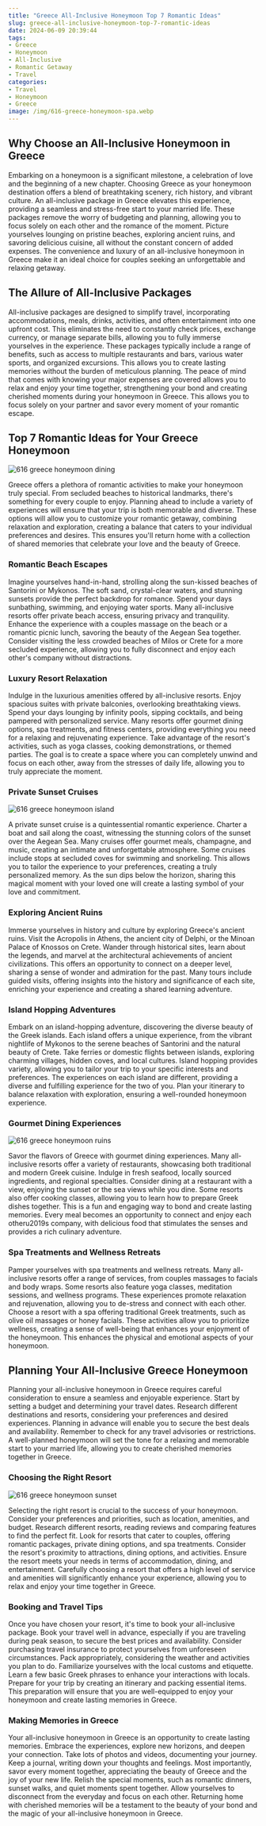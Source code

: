 ```yaml
---
title: "Greece All-Inclusive Honeymoon Top 7 Romantic Ideas"
slug: greece-all-inclusive-honeymoon-top-7-romantic-ideas
date: 2024-06-09 20:39:44
tags:
- Greece
- Honeymoon
- All-Inclusive
- Romantic Getaway
- Travel
categories:
- Travel
- Honeymoon
- Greece
image: /img/616-greece-honeymoon-spa.webp 
---
```

## Why Choose an All-Inclusive Honeymoon in Greece

Embarking on a honeymoon is a significant milestone, a celebration of love and the beginning of a new chapter. Choosing Greece as your honeymoon destination offers a blend of breathtaking scenery, rich history, and vibrant culture. An all-inclusive package in Greece elevates this experience, providing a seamless and stress-free start to your married life. These packages remove the worry of budgeting and planning, allowing you to focus solely on each other and the romance of the moment. Picture yourselves lounging on pristine beaches, exploring ancient ruins, and savoring delicious cuisine, all without the constant concern of added expenses. The convenience and luxury of an all-inclusive honeymoon in Greece make it an ideal choice for couples seeking an unforgettable and relaxing getaway.

## The Allure of All-Inclusive Packages

All-inclusive packages are designed to simplify travel, incorporating accommodations, meals, drinks, activities, and often entertainment into one upfront cost. This eliminates the need to constantly check prices, exchange currency, or manage separate bills, allowing you to fully immerse yourselves in the experience. These packages typically include a range of benefits, such as access to multiple restaurants and bars, various water sports, and organized excursions. This allows you to create lasting memories without the burden of meticulous planning. The peace of mind that comes with knowing your major expenses are covered allows you to relax and enjoy your time together, strengthening your bond and creating cherished moments during your honeymoon in Greece. This allows you to focus solely on your partner and savor every moment of your romantic escape.

## Top 7 Romantic Ideas for Your Greece Honeymoon

![616 greece honeymoon dining](/img/616-greece-honeymoon-dining.webp)

Greece offers a plethora of romantic activities to make your honeymoon truly special. From secluded beaches to historical landmarks, there's something for every couple to enjoy. Planning ahead to include a variety of experiences will ensure that your trip is both memorable and diverse. These options will allow you to customize your romantic getaway, combining relaxation and exploration, creating a balance that caters to your individual preferences and desires. This ensures you'll return home with a collection of shared memories that celebrate your love and the beauty of Greece.

### Romantic Beach Escapes

Imagine yourselves hand-in-hand, strolling along the sun-kissed beaches of Santorini or Mykonos. The soft sand, crystal-clear waters, and stunning sunsets provide the perfect backdrop for romance. Spend your days sunbathing, swimming, and enjoying water sports. Many all-inclusive resorts offer private beach access, ensuring privacy and tranquility. Enhance the experience with a couples massage on the beach or a romantic picnic lunch, savoring the beauty of the Aegean Sea together. Consider visiting the less crowded beaches of Milos or Crete for a more secluded experience, allowing you to fully disconnect and enjoy each other's company without distractions.

### Luxury Resort Relaxation

Indulge in the luxurious amenities offered by all-inclusive resorts. Enjoy spacious suites with private balconies, overlooking breathtaking views. Spend your days lounging by infinity pools, sipping cocktails, and being pampered with personalized service. Many resorts offer gourmet dining options, spa treatments, and fitness centers, providing everything you need for a relaxing and rejuvenating experience. Take advantage of the resort's activities, such as yoga classes, cooking demonstrations, or themed parties. The goal is to create a space where you can completely unwind and focus on each other, away from the stresses of daily life, allowing you to truly appreciate the moment.

### Private Sunset Cruises

![616 greece honeymoon island](/img/616-greece-honeymoon-island.webp)

A private sunset cruise is a quintessential romantic experience. Charter a boat and sail along the coast, witnessing the stunning colors of the sunset over the Aegean Sea. Many cruises offer gourmet meals, champagne, and music, creating an intimate and unforgettable atmosphere. Some cruises include stops at secluded coves for swimming and snorkeling. This allows you to tailor the experience to your preferences, creating a truly personalized memory. As the sun dips below the horizon, sharing this magical moment with your loved one will create a lasting symbol of your love and commitment.

### Exploring Ancient Ruins

Immerse yourselves in history and culture by exploring Greece's ancient ruins. Visit the Acropolis in Athens, the ancient city of Delphi, or the Minoan Palace of Knossos on Crete. Wander through historical sites, learn about the legends, and marvel at the architectural achievements of ancient civilizations. This offers an opportunity to connect on a deeper level, sharing a sense of wonder and admiration for the past. Many tours include guided visits, offering insights into the history and significance of each site, enriching your experience and creating a shared learning adventure.

### Island Hopping Adventures

Embark on an island-hopping adventure, discovering the diverse beauty of the Greek islands. Each island offers a unique experience, from the vibrant nightlife of Mykonos to the serene beaches of Santorini and the natural beauty of Crete. Take ferries or domestic flights between islands, exploring charming villages, hidden coves, and local cultures. Island hopping provides variety, allowing you to tailor your trip to your specific interests and preferences. The experiences on each island are different, providing a diverse and fulfilling experience for the two of you. Plan your itinerary to balance relaxation with exploration, ensuring a well-rounded honeymoon experience.

### Gourmet Dining Experiences

![616 greece honeymoon ruins](/img/616-greece-honeymoon-ruins.webp)

Savor the flavors of Greece with gourmet dining experiences. Many all-inclusive resorts offer a variety of restaurants, showcasing both traditional and modern Greek cuisine. Indulge in fresh seafood, locally sourced ingredients, and regional specialties. Consider dining at a restaurant with a view, enjoying the sunset or the sea views while you dine. Some resorts also offer cooking classes, allowing you to learn how to prepare Greek dishes together. This is a fun and engaging way to bond and create lasting memories. Every meal becomes an opportunity to connect and enjoy each otheru2019s company, with delicious food that stimulates the senses and provides a rich culinary adventure.

### Spa Treatments and Wellness Retreats

Pamper yourselves with spa treatments and wellness retreats. Many all-inclusive resorts offer a range of services, from couples massages to facials and body wraps. Some resorts also feature yoga classes, meditation sessions, and wellness programs. These experiences promote relaxation and rejuvenation, allowing you to de-stress and connect with each other. Choose a resort with a spa offering traditional Greek treatments, such as olive oil massages or honey facials. These activities allow you to prioritize wellness, creating a sense of well-being that enhances your enjoyment of the honeymoon. This enhances the physical and emotional aspects of your honeymoon.

## Planning Your All-Inclusive Greece Honeymoon

Planning your all-inclusive honeymoon in Greece requires careful consideration to ensure a seamless and enjoyable experience. Start by setting a budget and determining your travel dates. Research different destinations and resorts, considering your preferences and desired experiences. Planning in advance will enable you to secure the best deals and availability. Remember to check for any travel advisories or restrictions. A well-planned honeymoon will set the tone for a relaxing and memorable start to your married life, allowing you to create cherished memories together in Greece.

### Choosing the Right Resort

![616 greece honeymoon sunset](/img/616-greece-honeymoon-sunset.webp)

Selecting the right resort is crucial to the success of your honeymoon. Consider your preferences and priorities, such as location, amenities, and budget. Research different resorts, reading reviews and comparing features to find the perfect fit. Look for resorts that cater to couples, offering romantic packages, private dining options, and spa treatments. Consider the resort's proximity to attractions, dining options, and activities. Ensure the resort meets your needs in terms of accommodation, dining, and entertainment. Carefully choosing a resort that offers a high level of service and amenities will significantly enhance your experience, allowing you to relax and enjoy your time together in Greece.

### Booking and Travel Tips

Once you have chosen your resort, it's time to book your all-inclusive package. Book your travel well in advance, especially if you are traveling during peak season, to secure the best prices and availability. Consider purchasing travel insurance to protect yourselves from unforeseen circumstances. Pack appropriately, considering the weather and activities you plan to do. Familiarize yourselves with the local customs and etiquette. Learn a few basic Greek phrases to enhance your interactions with locals. Prepare for your trip by creating an itinerary and packing essential items. This preparation will ensure that you are well-equipped to enjoy your honeymoon and create lasting memories in Greece.

### Making Memories in Greece

Your all-inclusive honeymoon in Greece is an opportunity to create lasting memories. Embrace the experiences, explore new horizons, and deepen your connection. Take lots of photos and videos, documenting your journey. Keep a journal, writing down your thoughts and feelings. Most importantly, savor every moment together, appreciating the beauty of Greece and the joy of your new life. Relish the special moments, such as romantic dinners, sunset walks, and quiet moments spent together. Allow yourselves to disconnect from the everyday and focus on each other. Returning home with cherished memories will be a testament to the beauty of your bond and the magic of your all-inclusive honeymoon in Greece.

